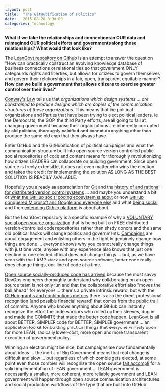 ```yaml
---
layout: post
title:  "The GitHubification of Politics"
date:   2015-08-28 8:30:00
categories: Technology
---
```

**What if we take the relationships and connections in OUR data and reimagined OUR political efforts and governments along those relationships? What would that look like?**

The [LeanGovt repository on Github](http://LeanGovt.ORG) is an attempt to answer the question "How can practically construct an evolving knowledge database of business connections or relational ties so that government ONLY safegaurds rights and liberties, but allows for citizens to govern themselves and govern their relationships in a fair, open, transparent equitable manner? **How can we build a government that allows citizens to exercise greater control over their lives?**"

[Conway's Law](https://en.wikipedia.org/wiki/Conway%27s_law) tells us that *organizations which design systems ... are constrained to produce designs which are copies of the communication structures of these organizations.*  This means that the political organizations and Parties that have been trying to elect political leaders, ie the Democrats, the GOP, the third Party efforts, are all going to fail at changing government because their organizations are inherently corrupted by old politicos, thoroughly calcified and cannot do anything other than produce the same old crap that they always have.

Enter GitHub and the GitHubification of political campaigns and what the communicaiton structure built into open source version controlled public social repositories of code and content means for thoroughly revolutionizing how citizen LEADERS can collaborate on building government.  Since open source is freely extensible, it does not even matter who wins the election and takes the credit for implementing the solution AS LONG AS THE BEST SOLUTION IS READILY AVAILABLE.  

Hopefully you already an appreciation for [Git](https://en.wikipedia.org/wiki/Git_(software)) and the [history of and rational for distributed version control systems](https://en.wikipedia.org/wiki/Git_(software)) ... and maybe you understand a bit of [what the GitHub social coding ecosystem is about](https://www.quora.com/What-makes-GitHub-such-an-important-and-strategic-web-property) or how [GitHub conquered Microsoft and Google and everyone else](http://www.wired.com/2015/03/github-conquered-google-microsoft-everyone-else/) and what [being social](https://help.github.com/articles/be-social/) and then [extending Github platform](https://developer.github.com/program/) is about about.  

But the LeanGovt repository is a specific example of why a [VOLUNTARY social open source organization](https://github.com/jakeporter) that is being built on FREE distributed version-controlled code repositories rather than shady donors and the same old political hacks will change politics and governments.  [Campaigns](http://dictionary.reference.com/browse/campaign) are about engagement and enlisting others in the fight to genuinely change how things are done ... everyone knows why you cannot really change things with just one vote; anyone with any experience also knows that just one election or one elected official does not change things ... but, as we have seen with the LAMP stack and open source software, better code really does change things, one line of code at a time.

[Open source socially-produced code has arrived](http://www.wired.com/2015/03/github-conquered-google-microsoft-everyone-else/) because the most savvy DevOps engineers thoroughly understand why collaborating on an open source team is not only fun and that the collaborative effort also "moves the ball ahead" for everyone ... there's a private intrinsic reward, but with the [GitHub graphs and contributions metrics](https://help.github.com/categories/graphs-and-contributions/) there is also the direct professional recognition [and possible financial reward] that comes from the public trail of commits.  Anyone who knows anything about GitHub can instantly recognize the effort the code warriors who rolled up their sleeves, dug in and made the COMMITS that made the better code happen.  LeanGovt is all about BETTER, SIMPLER code for BETTER, SIMPLER government ... an application toolkit for building practical things that everyone will rely upon for more LEAN, radically lower-cost, more open and more transparent execution of government policy.  

Winning an election might be nice, but campaigns are now fundamentally about ideas ... the inertia of Big Government means that real change is difficult and slow ... but regardless of which zombie gets elected, at some point even those zombies will recognize the open source [fait accompli](https://en.wiktionary.org/wiki/fait_accompli) for a solid implementation of LEAN government ... LEAN government is necessarily a smaller, more coherent, more reliable government and LEAN government will happen through open source communication architectures and social production workflows of the type that are built into GitHub.  
